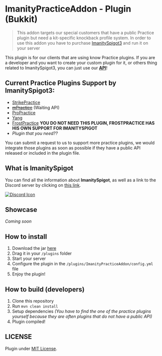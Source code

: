 # ImanityPracticeAddon - Plugin (Bukkit)
> This addon targets our special customers that have a public Practice plugin but need a kit-specific knockback profile system. 
> In order to use this addon you have to purchase [ImanitySpigot3](https://imanity.dev/imanityspigot) and run it on your server

This plugin is for our clients that are using know Practice plugins. If you are a developer and you want to create your custom plugin for it, or others thing related to ImanitySpigot3, you can just use our [**API**](https://docs.imanity.dev/imanityspigot/api/api-overview)!

## Current Practice Plugins Support by ImanitySpigot3:
* [StrikePractice](https://www.spigotmc.org/resources/strikepractice-%E2%80%93-1v1-2v2-pvp-bots-tournaments-parties-kit-editor-gui-best-of-rounds-and-more.46906/)
* [~~mPractice~~](https://www.mc-market.org/resources/14344/) (Waiting API)
* [ProPractice](https://www.spigotmc.org/resources/propractice-ffa-queueing-builduhc-combo-sumo-parties-party-events-scoreboard.27303/)
* [Yang](https://www.mc-market.org/resources/21338/)
* [FrostPractice](https://elb1to.me/frost/) **YOU DO NOT NEED THIS PLUGIN, FROSTPRACTICE HAS HIS OWN SUPPORT FOR IMANITYSPIGOT**
* *Plugin that you need??*

You can submit a request to us to support more practice plugins, we would integrate those plugins as soon as possible if they have a public API released or included in the plugin file.

## What is ImanitySpigot

You can find all the information about **ImanitySpigot**,
as well as a link to the Discord server by clicking on [this link](https://www.mc-market.org/resources/10770/).

[![Discord Icon][discord-icon]](https://go.imanity.dev/discord)

## Showcase

*Coming soon*

## How to install

1. Download the jar [here](https://github.com/Imanity-Software/ImanityPracticeAddon/releases)
2. Drag it in your `/plugins` folder
3. Start your server
4. Configure the plugin in the `/plugins/ImanityPracticeAddon/config.yml` file
5. Enjoy the plugin!

## How to build (developers)

1. Clone this repository
2. Run `mvn clean install`
3. Setup dependencies *(You have to find the one of the practice plugins yourself because they are often plugins that do not have a public API)*  
4. Plugin compiled!

## LICENSE
Plugin under [MIT License](LICENSE).

[discord-icon]: https://img.shields.io/discord/581433968449159168?color=darkblue&logo=discord&label=JOIN%20DISCORD&style=for-the-badge

